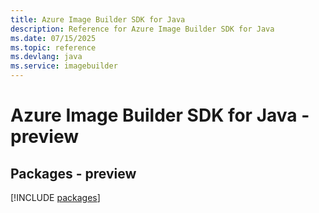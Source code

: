 ```yaml
---
title: Azure Image Builder SDK for Java
description: Reference for Azure Image Builder SDK for Java
ms.date: 07/15/2025
ms.topic: reference
ms.devlang: java
ms.service: imagebuilder
---
```

# Azure Image Builder SDK for Java - preview
## Packages - preview
[!INCLUDE [packages](image-builder-index.md)]